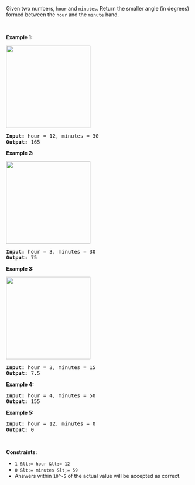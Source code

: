 Given two numbers, `` hour `` and `` minutes ``. Return the smaller angle (in degrees) formed between the `` hour `` and the `` minute `` hand.

&nbsp;

__Example 1:__

<img alt="" src="https://assets.leetcode.com/uploads/2019/12/26/sample_1_1673.png" style="width: 230px; height: 225px;"/>

<pre>
<strong>Input:</strong> hour = 12, minutes = 30
<strong>Output:</strong> 165
</pre>

__Example 2:__

<img alt="" src="https://assets.leetcode.com/uploads/2019/12/26/sample_2_1673.png" style="width: 230px; height: 225px;"/>

<pre>
<strong>Input:</strong> hour = 3, minutes = 30
<strong>Output:</strong> 75
</pre>

__Example 3:__

<strong><img alt="" src="https://assets.leetcode.com/uploads/2019/12/26/sample_3_1673.png" style="width: 230px; height: 225px;"/></strong>

<pre>
<strong>Input:</strong> hour = 3, minutes = 15
<strong>Output:</strong> 7.5
</pre>

__Example 4:__

<pre>
<strong>Input:</strong> hour = 4, minutes = 50
<strong>Output:</strong> 155
</pre>

__Example 5:__

<pre>
<strong>Input:</strong> hour = 12, minutes = 0
<strong>Output:</strong> 0
</pre>

&nbsp;

__Constraints:__

*   `` 1 &lt;= hour &lt;= 12 ``
*   `` 0 &lt;= minutes &lt;= 59 ``
*   Answers within&nbsp;`` 10^-5 ``&nbsp;of the actual value will be accepted as correct.